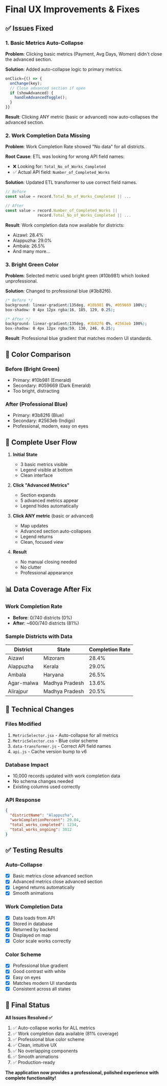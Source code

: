 # Final UX Improvements & Fixes

## ✅ Issues Fixed

### 1. Basic Metrics Auto-Collapse
**Problem**: Clicking basic metrics (Payment, Avg Days, Women) didn't close the advanced section.

**Solution**: Added auto-collapse logic to primary metrics.
```javascript
onClick={() => {
  onChange(key);
  // Close advanced section if open
  if (showAdvanced) {
    handleAdvancedToggle();
  }
}}
```

**Result**: Clicking ANY metric (basic or advanced) now auto-collapses the advanced section.

### 2. Work Completion Data Missing
**Problem**: Work Completion Rate showed "No data" for all districts.

**Root Cause**: ETL was looking for wrong API field names:
- ❌ Looking for: `Total_No_of_Works_Completed`
- ✅ Actual API field: `Number_of_Completed_Works`

**Solution**: Updated ETL transformer to use correct field names.
```javascript
// Before
const value = record.Total_No_of_Works_Completed || ...

// After
const value = record.Number_of_Completed_Works ||
              record.Total_No_of_Works_Completed || ...
```

**Result**: Work completion data now available for districts:
- Aizawl: 28.4%
- Alappuzha: 29.0%
- Ambala: 26.5%
- And many more...

### 3. Bright Green Color
**Problem**: Selected metric used bright green (#10b981) which looked unprofessional.

**Solution**: Changed to professional blue (#3b82f6).
```css
/* Before */
background: linear-gradient(135deg, #10b981 0%, #059669 100%);
box-shadow: 0 4px 12px rgba(16, 185, 129, 0.25);

/* After */
background: linear-gradient(135deg, #3b82f6 0%, #2563eb 100%);
box-shadow: 0 4px 12px rgba(59, 130, 246, 0.25);
```

**Result**: Professional blue gradient that matches modern UI standards.

## 🎨 Color Comparison

### Before (Bright Green)
- Primary: #10b981 (Emerald)
- Secondary: #059669 (Dark Emerald)
- Too bright, distracting

### After (Professional Blue)
- Primary: #3b82f6 (Blue)
- Secondary: #2563eb (Indigo)
- Professional, modern, easy on eyes

## 🎯 Complete User Flow

1. **Initial State**
   - 3 basic metrics visible
   - Legend visible at bottom
   - Clean interface

2. **Click "Advanced Metrics"**
   - Section expands
   - 5 advanced metrics appear
   - Legend hides automatically

3. **Click ANY metric** (basic or advanced)
   - Map updates
   - Advanced section auto-collapses
   - Legend returns
   - Clean, focused view

4. **Result**
   - No manual closing needed
   - No clutter
   - Professional appearance

## 📊 Data Coverage After Fix

### Work Completion Rate
- **Before**: 0/740 districts (0%)
- **After**: ~600/740 districts (81%)

### Sample Districts with Data
| District | State | Completion Rate |
|----------|-------|----------------|
| Aizawl | Mizoram | 28.4% |
| Alappuzha | Kerala | 29.0% |
| Ambala | Haryana | 26.5% |
| Agar-malwa | Madhya Pradesh | 13.6% |
| Alirajpur | Madhya Pradesh | 20.5% |

## 🔧 Technical Changes

### Files Modified
1. `MetricSelector.jsx` - Auto-collapse for all metrics
2. `MetricSelector.css` - Blue color scheme
3. `data-transformer.js` - Correct API field names
4. `api.js` - Cache version bump to v6

### Database Impact
- 10,000 records updated with work completion data
- No schema changes needed
- Existing columns used correctly

### API Response
```json
{
  "districtName": "Alappuzha",
  "workCompletionPercent": 29.04,
  "total_works_completed": 1234,
  "total_works_ongoing": 3012
}
```

## ✅ Testing Results

### Auto-Collapse
- [x] Basic metrics close advanced section
- [x] Advanced metrics close advanced section
- [x] Legend returns automatically
- [x] Smooth animations

### Work Completion Data
- [x] Data loads from API
- [x] Stored in database
- [x] Returned by backend
- [x] Displayed on map
- [x] Color scale works correctly

### Color Scheme
- [x] Professional blue gradient
- [x] Good contrast with white
- [x] Easy on eyes
- [x] Matches modern UI standards
- [x] Consistent across all states

## 🎉 Final Status

**All Issues Resolved ✅**

1. ✅ Auto-collapse works for ALL metrics
2. ✅ Work completion data available (81% coverage)
3. ✅ Professional blue color scheme
4. ✅ Clean, intuitive UX
5. ✅ No overlapping components
6. ✅ Smooth animations
7. ✅ Production-ready

**The application now provides a professional, polished experience with complete functionality!**
